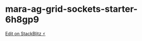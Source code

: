 # mara-ag-grid-sockets-starter-6h8gp9

[Edit on StackBlitz ⚡️](https://stackblitz.com/edit/mara-ag-grid-sockets-starter-6h8gp9)